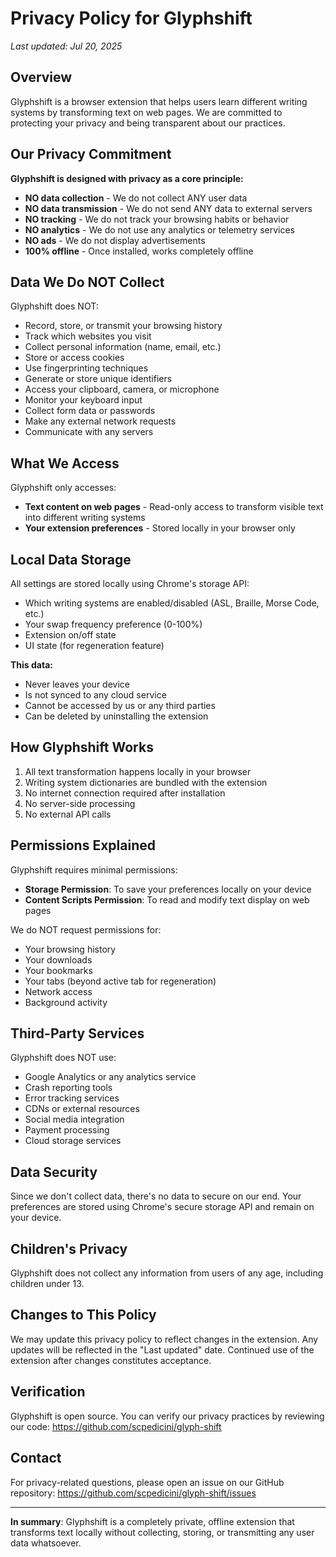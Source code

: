 # Privacy Policy for Glyphshift

*Last updated: Jul 20, 2025*

## Overview

Glyphshift is a browser extension that helps users learn different writing systems by transforming text on web pages. We are committed to protecting your privacy and being transparent about our practices.

## Our Privacy Commitment

**Glyphshift is designed with privacy as a core principle:**
- **NO data collection** - We do not collect ANY user data
- **NO data transmission** - We do not send ANY data to external servers
- **NO tracking** - We do not track your browsing habits or behavior
- **NO analytics** - We do not use any analytics or telemetry services
- **NO ads** - We do not display advertisements
- **100% offline** - Once installed, works completely offline

## Data We Do NOT Collect

Glyphshift does NOT:
- Record, store, or transmit your browsing history
- Track which websites you visit
- Collect personal information (name, email, etc.)
- Store or access cookies
- Use fingerprinting techniques
- Generate or store unique identifiers
- Access your clipboard, camera, or microphone
- Monitor your keyboard input
- Collect form data or passwords
- Make any external network requests
- Communicate with any servers

## What We Access

Glyphshift only accesses:
- **Text content on web pages** - Read-only access to transform visible text into different writing systems
- **Your extension preferences** - Stored locally in your browser only

## Local Data Storage

All settings are stored locally using Chrome's storage API:
- Which writing systems are enabled/disabled (ASL, Braille, Morse Code, etc.)
- Your swap frequency preference (0-100%)
- Extension on/off state
- UI state (for regeneration feature)

**This data:**
- Never leaves your device
- Is not synced to any cloud service
- Cannot be accessed by us or any third parties
- Can be deleted by uninstalling the extension

## How Glyphshift Works

1. All text transformation happens locally in your browser
2. Writing system dictionaries are bundled with the extension
3. No internet connection required after installation
4. No server-side processing
5. No external API calls

## Permissions Explained

Glyphshift requires minimal permissions:
- **Storage Permission**: To save your preferences locally on your device
- **Content Scripts Permission**: To read and modify text display on web pages

We do NOT request permissions for:
- Your browsing history
- Your downloads
- Your bookmarks
- Your tabs (beyond active tab for regeneration)
- Network access
- Background activity

## Third-Party Services

Glyphshift does NOT use:
- Google Analytics or any analytics service
- Crash reporting tools
- Error tracking services
- CDNs or external resources
- Social media integration
- Payment processing
- Cloud storage services

## Data Security

Since we don't collect data, there's no data to secure on our end. Your preferences are stored using Chrome's secure storage API and remain on your device.

## Children's Privacy

Glyphshift does not collect any information from users of any age, including children under 13.

## Changes to This Policy

We may update this privacy policy to reflect changes in the extension. Any updates will be reflected in the "Last updated" date. Continued use of the extension after changes constitutes acceptance.

## Verification

Glyphshift is open source. You can verify our privacy practices by reviewing our code:
https://github.com/scpedicini/glyph-shift

## Contact

For privacy-related questions, please open an issue on our GitHub repository:
https://github.com/scpedicini/glyph-shift/issues

---

**In summary**: Glyphshift is a completely private, offline extension that transforms text locally without collecting, storing, or transmitting any user data whatsoever.